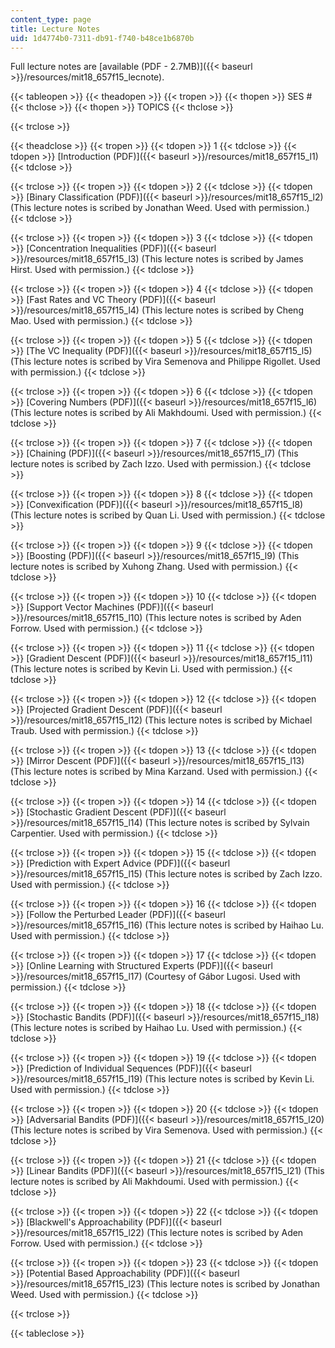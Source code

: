 ```yaml
---
content_type: page
title: Lecture Notes
uid: 1d4774b0-7311-db91-f740-b48ce1b6870b
---
```


Full lecture notes are [available (PDF - 2.7MB)]({{< baseurl >}}/resources/mit18_657f15_lecnote).

{{< tableopen >}}
{{< theadopen >}}
{{< tropen >}}
{{< thopen >}}
SES #
{{< thclose >}}
{{< thopen >}}
TOPICS
{{< thclose >}}

{{< trclose >}}

{{< theadclose >}}
{{< tropen >}}
{{< tdopen >}}
1
{{< tdclose >}}
{{< tdopen >}}
[Introduction (PDF)]({{< baseurl >}}/resources/mit18_657f15_l1)
{{< tdclose >}}

{{< trclose >}}
{{< tropen >}}
{{< tdopen >}}
2
{{< tdclose >}}
{{< tdopen >}}
[Binary Classification (PDF)]({{< baseurl >}}/resources/mit18_657f15_l2) (This lecture notes is scribed by Jonathan Weed. Used with permission.)
{{< tdclose >}}

{{< trclose >}}
{{< tropen >}}
{{< tdopen >}}
3
{{< tdclose >}}
{{< tdopen >}}
[Concentration Inequalities (PDF)]({{< baseurl >}}/resources/mit18_657f15_l3) (This lecture notes is scribed by James Hirst. Used with permission.)
{{< tdclose >}}

{{< trclose >}}
{{< tropen >}}
{{< tdopen >}}
4
{{< tdclose >}}
{{< tdopen >}}
[Fast Rates and VC Theory (PDF)]({{< baseurl >}}/resources/mit18_657f15_l4) (This lecture notes is scribed by Cheng Mao. Used with permission.)
{{< tdclose >}}

{{< trclose >}}
{{< tropen >}}
{{< tdopen >}}
5
{{< tdclose >}}
{{< tdopen >}}
[The VC Inequality (PDF)]({{< baseurl >}}/resources/mit18_657f15_l5) (This lecture notes is scribed by Vira Semenova and Philippe Rigollet. Used with permission.)
{{< tdclose >}}

{{< trclose >}}
{{< tropen >}}
{{< tdopen >}}
6
{{< tdclose >}}
{{< tdopen >}}
[Covering Numbers (PDF)]({{< baseurl >}}/resources/mit18_657f15_l6) (This lecture notes is scribed by Ali Makhdoumi. Used with permission.)
{{< tdclose >}}

{{< trclose >}}
{{< tropen >}}
{{< tdopen >}}
7
{{< tdclose >}}
{{< tdopen >}}
[Chaining (PDF)]({{< baseurl >}}/resources/mit18_657f15_l7) (This lecture notes is scribed by Zach Izzo. Used with permission.)
{{< tdclose >}}

{{< trclose >}}
{{< tropen >}}
{{< tdopen >}}
8
{{< tdclose >}}
{{< tdopen >}}
[Convexification (PDF)]({{< baseurl >}}/resources/mit18_657f15_l8) (This lecture notes is scribed by Quan Li. Used with permission.)
{{< tdclose >}}

{{< trclose >}}
{{< tropen >}}
{{< tdopen >}}
9
{{< tdclose >}}
{{< tdopen >}}
[Boosting (PDF)]({{< baseurl >}}/resources/mit18_657f15_l9) (This lecture notes is scribed by Xuhong Zhang. Used with permission.)
{{< tdclose >}}

{{< trclose >}}
{{< tropen >}}
{{< tdopen >}}
10
{{< tdclose >}}
{{< tdopen >}}
[Support Vector Machines (PDF)]({{< baseurl >}}/resources/mit18_657f15_l10) (This lecture notes is scribed by Aden Forrow. Used with permission.)
{{< tdclose >}}

{{< trclose >}}
{{< tropen >}}
{{< tdopen >}}
11
{{< tdclose >}}
{{< tdopen >}}
[Gradient Descent (PDF)]({{< baseurl >}}/resources/mit18_657f15_l11) (This lecture notes is scribed by Kevin Li. Used with permission.)
{{< tdclose >}}

{{< trclose >}}
{{< tropen >}}
{{< tdopen >}}
12
{{< tdclose >}}
{{< tdopen >}}
[Projected Gradient Descent (PDF)]({{< baseurl >}}/resources/mit18_657f15_l12) (This lecture notes is scribed by Michael Traub. Used with permission.)
{{< tdclose >}}

{{< trclose >}}
{{< tropen >}}
{{< tdopen >}}
13
{{< tdclose >}}
{{< tdopen >}}
[Mirror Descent (PDF)]({{< baseurl >}}/resources/mit18_657f15_l13) (This lecture notes is scribed by Mina Karzand. Used with permission.)
{{< tdclose >}}

{{< trclose >}}
{{< tropen >}}
{{< tdopen >}}
14
{{< tdclose >}}
{{< tdopen >}}
[Stochastic Gradient Descent (PDF)]({{< baseurl >}}/resources/mit18_657f15_l14) (This lecture notes is scribed by Sylvain Carpentier. Used with permission.)
{{< tdclose >}}

{{< trclose >}}
{{< tropen >}}
{{< tdopen >}}
15
{{< tdclose >}}
{{< tdopen >}}
[Prediction with Expert Advice (PDF)]({{< baseurl >}}/resources/mit18_657f15_l15) (This lecture notes is scribed by Zach Izzo. Used with permission.)
{{< tdclose >}}

{{< trclose >}}
{{< tropen >}}
{{< tdopen >}}
16
{{< tdclose >}}
{{< tdopen >}}
[Follow the Perturbed Leader (PDF)]({{< baseurl >}}/resources/mit18_657f15_l16) (This lecture notes is scribed by Haihao Lu. Used with permission.)
{{< tdclose >}}

{{< trclose >}}
{{< tropen >}}
{{< tdopen >}}
17
{{< tdclose >}}
{{< tdopen >}}
[Online Learning with Structured Experts (PDF)]({{< baseurl >}}/resources/mit18_657f15_l17) (Courtesy of Gábor Lugosi. Used with permission.)
{{< tdclose >}}

{{< trclose >}}
{{< tropen >}}
{{< tdopen >}}
18
{{< tdclose >}}
{{< tdopen >}}
[Stochastic Bandits (PDF)]({{< baseurl >}}/resources/mit18_657f15_l18) (This lecture notes is scribed by Haihao Lu. Used with permission.)
{{< tdclose >}}

{{< trclose >}}
{{< tropen >}}
{{< tdopen >}}
19
{{< tdclose >}}
{{< tdopen >}}
[Prediction of Individual Sequences (PDF)]({{< baseurl >}}/resources/mit18_657f15_l19) (This lecture notes is scribed by Kevin Li. Used with permission.)
{{< tdclose >}}

{{< trclose >}}
{{< tropen >}}
{{< tdopen >}}
20
{{< tdclose >}}
{{< tdopen >}}
[Adversarial Bandits (PDF)]({{< baseurl >}}/resources/mit18_657f15_l20) (This lecture notes is scribed by Vira Semenova. Used with permission.)
{{< tdclose >}}

{{< trclose >}}
{{< tropen >}}
{{< tdopen >}}
21
{{< tdclose >}}
{{< tdopen >}}
[Linear Bandits (PDF)]({{< baseurl >}}/resources/mit18_657f15_l21) (This lecture notes is scribed by Ali Makhdoumi. Used with permission.)
{{< tdclose >}}

{{< trclose >}}
{{< tropen >}}
{{< tdopen >}}
22
{{< tdclose >}}
{{< tdopen >}}
[Blackwell's Approachability (PDF)]({{< baseurl >}}/resources/mit18_657f15_l22) (This lecture notes is scribed by Aden Forrow. Used with permission.)
{{< tdclose >}}

{{< trclose >}}
{{< tropen >}}
{{< tdopen >}}
23
{{< tdclose >}}
{{< tdopen >}}
[Potential Based Approachability (PDF)]({{< baseurl >}}/resources/mit18_657f15_l23) (This lecture notes is scribed by Jonathan Weed. Used with permission.)
{{< tdclose >}}

{{< trclose >}}

{{< tableclose >}}